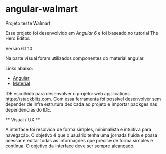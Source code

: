 # angular-walmart
Projeto teste Walmart

Esse projeto foi desenvolvido em *Angular 6* e foi baseado no tutorial The Hero Editor.

Versão 6.1.10

Na parte visual foram utilizados componentes do material angular.

Links abaixo:

* [Angular](https://angular.io/tutorial)
* [Material](https://material.angular.io) 

IDE escolhido para desenvolver o projeto: web applications https://stackblitz.com.
Com essa ferramenta foi possível desenvolver sem depender de infra estrutura dedicada ao projeto e importar packges nas dependências do IDE.

** Visual / UX **

A interface foi resolvida de forma simples, minimalista e intuitiva para navegação.
O objetivo é que o usuário tenha uma jornada fluida e possa acessar e editar todas as informações que precise de forma simples 
e contínua.
O objetivo da interface deve ser sempre alcançado.





